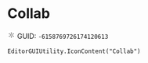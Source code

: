 # Collab
![](/img/Collab.png)
GUID: `-6158769726174120613`
```
EditorGUIUtility.IconContent("Collab")
```
